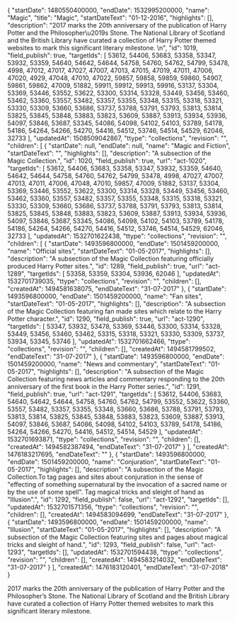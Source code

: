 {
  "startDate": 1480550400000, 
  "endDate": 1532995200000, 
  "name": "Magic", 
  "title": "Magic", 
  "startDateText": "01-12-2016", 
  "highlights": [], 
  "description": "2017 marks the 20th anniversary of the publication of Harry Potter and the Philosopher\u2019s Stone. The National Library of Scotland and the British Library have curated a collection of Harry Potter themed websites to mark this significant literary milestone. \n", 
  "id": 1019, 
  "field_publish": true, 
  "targetIds": [
    53612, 
    54406, 
    53683, 
    53358, 
    53347, 
    53932, 
    53359, 
    54640, 
    54642, 
    54644, 
    54758, 
    54760, 
    54762, 
    54799, 
    53478, 
    4998, 
    47012, 
    47017, 
    47027, 
    47007, 
    47013, 
    47015, 
    47019, 
    47011, 
    47006, 
    47020, 
    4929, 
    47048, 
    47010, 
    47022, 
    59857, 
    59858, 
    59859, 
    59860, 
    54907, 
    59861, 
    59862, 
    47009, 
    51882, 
    59911, 
    59912, 
    59913, 
    59916, 
    53137, 
    53304, 
    53369, 
    53446, 
    53552, 
    53622, 
    53300, 
    53314, 
    53328, 
    53449, 
    53456, 
    53460, 
    53462, 
    53360, 
    53557, 
    53482, 
    53357, 
    53355, 
    53348, 
    53315, 
    53318, 
    53321, 
    53330, 
    53309, 
    53660, 
    53686, 
    53737, 
    53788, 
    53791, 
    53793, 
    53813, 
    53814, 
    53825, 
    53845, 
    53848, 
    53883, 
    53823, 
    53609, 
    53887, 
    53913, 
    53934, 
    53936, 
    54097, 
    53846, 
    53687, 
    53345, 
    54086, 
    54098, 
    54102, 
    54103, 
    53789, 
    54178, 
    54186, 
    54264, 
    54266, 
    54270, 
    54416, 
    54512, 
    53746, 
    54514, 
    54529, 
    62046, 
    32733
  ], 
  "updatedAt": 1508509042867, 
  "ttype": "collections", 
  "revision": "", 
  "children": [
    {
      "startDate": null, 
      "endDate": null, 
      "name": "Magic and Fiction", 
      "startDateText": "", 
      "highlights": [], 
      "description": "A subsection of the Magic Collection.", 
      "id": 1020, 
      "field_publish": true, 
      "url": "act-1020", 
      "targetIds": [
        53612, 
        54406, 
        53683, 
        53358, 
        53347, 
        53932, 
        53359, 
        54640, 
        54642, 
        54644, 
        54758, 
        54760, 
        54762, 
        54799, 
        53478, 
        4998, 
        47027, 
        47007, 
        47013, 
        47011, 
        47006, 
        47048, 
        47010, 
        59857, 
        47009, 
        51882, 
        53137, 
        53304, 
        53369, 
        53446, 
        53552, 
        53622, 
        53300, 
        53314, 
        53328, 
        53449, 
        53456, 
        53460, 
        53462, 
        53360, 
        53557, 
        53482, 
        53357, 
        53355, 
        53348, 
        53315, 
        53318, 
        53321, 
        53330, 
        53309, 
        53660, 
        53686, 
        53737, 
        53788, 
        53791, 
        53793, 
        53813, 
        53814, 
        53825, 
        53845, 
        53848, 
        53883, 
        53823, 
        53609, 
        53887, 
        53913, 
        53934, 
        53936, 
        54097, 
        53846, 
        53687, 
        53345, 
        54086, 
        54098, 
        54102, 
        54103, 
        53789, 
        54178, 
        54186, 
        54264, 
        54266, 
        54270, 
        54416, 
        54512, 
        53746, 
        54514, 
        54529, 
        62046, 
        32733
      ], 
      "updatedAt": 1532701622438, 
      "ttype": "collections", 
      "revision": "", 
      "children": [
        {
          "startDate": 1493596800000, 
          "endDate": 1501459200000, 
          "name": "Official sites", 
          "startDateText": "01-05-2017", 
          "highlights": [], 
          "description": "A subsection of the Magic Collection featuring officially produced Harry Potter sites.", 
          "id": 1289, 
          "field_publish": true, 
          "url": "act-1289", 
          "targetIds": [
            53358, 
            53359, 
            53304, 
            53936, 
            62046
          ], 
          "updatedAt": 1532701739035, 
          "ttype": "collections", 
          "revision": "", 
          "children": [], 
          "createdAt": 1494581638075, 
          "endDateText": "31-07-2017"
        }, 
        {
          "startDate": 1493596800000, 
          "endDate": 1501459200000, 
          "name": "Fan sites", 
          "startDateText": "01-05-2017", 
          "highlights": [], 
          "description": "A subsection of the Magic Collection featuring fan made sites which relate to the Harry Potter character.", 
          "id": 1290, 
          "field_publish": true, 
          "url": "act-1290", 
          "targetIds": [
            53347, 
            53932, 
            53478, 
            53369, 
            53446, 
            53300, 
            53314, 
            53328, 
            53449, 
            53456, 
            53460, 
            53462, 
            53315, 
            53318, 
            53321, 
            53330, 
            53309, 
            53737, 
            53934, 
            53345, 
            53746
          ], 
          "updatedAt": 1532701662466, 
          "ttype": "collections", 
          "revision": "", 
          "children": [], 
          "createdAt": 1494581799502, 
          "endDateText": "31-07-2017"
        }, 
        {
          "startDate": 1493596800000, 
          "endDate": 1501459200000, 
          "name": "News and commentary", 
          "startDateText": "01-05-2017", 
          "highlights": [], 
          "description": "A subsection of the Magic Collection featuring news articles and commentary responding to the 20th anniversary of the first book in the Harry Potter series.", 
          "id": 1291, 
          "field_publish": true, 
          "url": "act-1291", 
          "targetIds": [
            53612, 
            54406, 
            53683, 
            54640, 
            54642, 
            54644, 
            54758, 
            54760, 
            54762, 
            54799, 
            53552, 
            53622, 
            53360, 
            53557, 
            53482, 
            53357, 
            53355, 
            53348, 
            53660, 
            53686, 
            53788, 
            53791, 
            53793, 
            53813, 
            53814, 
            53825, 
            53845, 
            53848, 
            53883, 
            53823, 
            53609, 
            53887, 
            53913, 
            54097, 
            53846, 
            53687, 
            54086, 
            54098, 
            54102, 
            54103, 
            53789, 
            54178, 
            54186, 
            54264, 
            54266, 
            54270, 
            54416, 
            54512, 
            54514, 
            54529
          ], 
          "updatedAt": 1532701693871, 
          "ttype": "collections", 
          "revision": "", 
          "children": [], 
          "createdAt": 1494582387494, 
          "endDateText": "31-07-2017"
        }
      ], 
      "createdAt": 1476183217695, 
      "endDateText": ""
    }, 
    {
      "startDate": 1493596800000, 
      "endDate": 1501459200000, 
      "name": "Conjuration", 
      "startDateText": "01-05-2017", 
      "highlights": [], 
      "description": "A subsection of the Magic Collection.To tag pages and sites about conjuration in the sense of \"effecting of something supernatural by the invocation of a sacred name or by the use of some spell\". Tag magical tricks and sleight of hand as \"Illusion\".", 
      "id": 1292, 
      "field_publish": false, 
      "url": "act-1292", 
      "targetIds": [], 
      "updatedAt": 1532701571356, 
      "ttype": "collections", 
      "revision": "", 
      "children": [], 
      "createdAt": 1494583094699, 
      "endDateText": "31-07-2017"
    }, 
    {
      "startDate": 1493596800000, 
      "endDate": 1501459200000, 
      "name": "Illusion", 
      "startDateText": "01-05-2017", 
      "highlights": [], 
      "description": "A subsection of the Magic Collection featuring sites and pages about magical tricks and sleight of hand.", 
      "id": 1293, 
      "field_publish": false, 
      "url": "act-1293", 
      "targetIds": [], 
      "updatedAt": 1532701594438, 
      "ttype": "collections", 
      "revision": "", 
      "children": [], 
      "createdAt": 1494583214032, 
      "endDateText": "31-07-2017"
    }
  ], 
  "createdAt": 1476183120401, 
  "endDateText": "31-07-2018"
}

2017 marks the 20th anniversary of the publication of Harry Potter and the Philosopher’s Stone. The National Library of Scotland and the British Library have curated a collection of Harry Potter themed websites to mark this significant literary milestone. 
